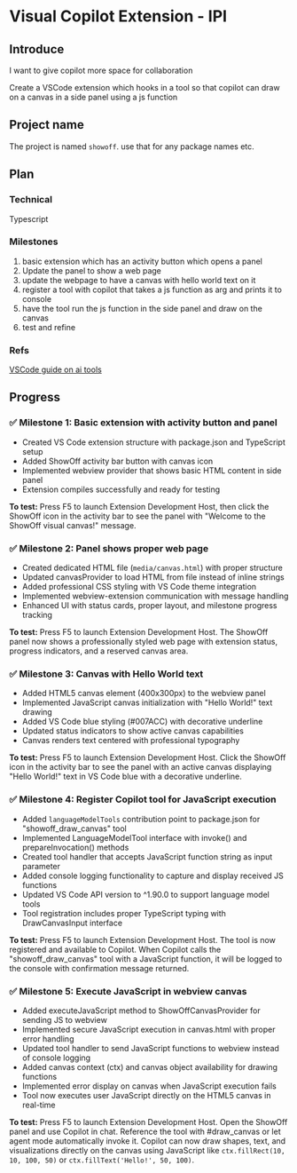 # Visual Copilot Extension - IPI

## Introduce

I want to give copilot more space for collaboration

Create a VSCode extension which hooks in a tool so that copilot can draw on a canvas in a side panel using a js function

## Project name
The project is named `showoff`. use that for any package names etc.

## Plan

### Technical 
Typescript

### Milestones
1. basic extension which has an activity button which opens a panel
2. Update the panel to show a web page
3. update the webpage to have a canvas with hello world text on it
4. register a tool with copilot that takes a js function as arg and prints it to console
5. have the tool run the js function in the side panel and draw on the canvas
6. test and refine

### Refs 
[VSCode guide on ai tools](https://code.visualstudio.com/api/extension-guides/ai/tools)

## Progress

### ✅ Milestone 1: Basic extension with activity button and panel
- Created VS Code extension structure with package.json and TypeScript setup
- Added ShowOff activity bar button with canvas icon
- Implemented webview provider that shows basic HTML content in side panel
- Extension compiles successfully and ready for testing

**To test:** Press F5 to launch Extension Development Host, then click the ShowOff icon in the activity bar to see the panel with "Welcome to the ShowOff visual canvas!" message.

### ✅ Milestone 2: Panel shows proper web page
- Created dedicated HTML file (`media/canvas.html`) with proper structure
- Updated canvasProvider to load HTML from file instead of inline strings
- Added professional CSS styling with VS Code theme integration
- Implemented webview-extension communication with message handling
- Enhanced UI with status cards, proper layout, and milestone progress tracking

**To test:** Press F5 to launch Extension Development Host. The ShowOff panel now shows a professionally styled web page with extension status, progress indicators, and a reserved canvas area.

### ✅ Milestone 3: Canvas with Hello World text
- Added HTML5 canvas element (400x300px) to the webview panel
- Implemented JavaScript canvas initialization with "Hello World!" text drawing
- Added VS Code blue styling (#007ACC) with decorative underline
- Updated status indicators to show active canvas capabilities
- Canvas renders text centered with professional typography

**To test:** Press F5 to launch Extension Development Host. Click the ShowOff icon in the activity bar to see the panel with an active canvas displaying "Hello World!" text in VS Code blue with a decorative underline.

### ✅ Milestone 4: Register Copilot tool for JavaScript execution
- Added `languageModelTools` contribution point to package.json for "showoff_draw_canvas" tool
- Implemented LanguageModelTool interface with invoke() and prepareInvocation() methods
- Created tool handler that accepts JavaScript function string as input parameter
- Added console logging functionality to capture and display received JS functions
- Updated VS Code API version to ^1.90.0 to support language model tools
- Tool registration includes proper TypeScript typing with DrawCanvasInput interface

**To test:** Press F5 to launch Extension Development Host. The tool is now registered and available to Copilot. When Copilot calls the "showoff_draw_canvas" tool with a JavaScript function, it will be logged to the console with confirmation message returned.

### ✅ Milestone 5: Execute JavaScript in webview canvas
- Added executeJavaScript method to ShowOffCanvasProvider for sending JS to webview
- Implemented secure JavaScript execution in canvas.html with proper error handling
- Updated tool handler to send JavaScript functions to webview instead of console logging
- Added canvas context (ctx) and canvas object availability for drawing functions
- Implemented error display on canvas when JavaScript execution fails
- Tool now executes user JavaScript directly on the HTML5 canvas in real-time

**To test:** Press F5 to launch Extension Development Host. Open the ShowOff panel and use Copilot in chat. Reference the tool with #draw_canvas or let agent mode automatically invoke it. Copilot can now draw shapes, text, and visualizations directly on the canvas using JavaScript like `ctx.fillRect(10, 10, 100, 50)` or `ctx.fillText('Hello!', 50, 100)`.
